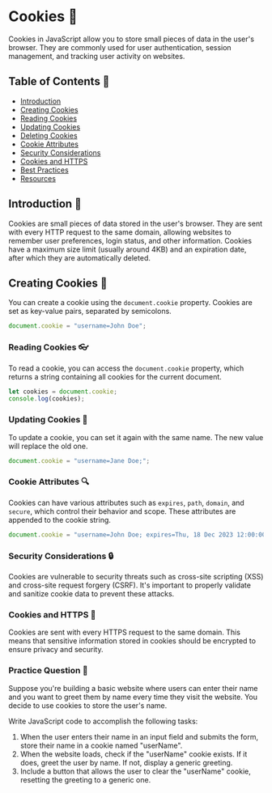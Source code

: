 #  Cookies 🍪

Cookies in JavaScript allow you to store small pieces of data in the user's browser. They are commonly used for user authentication, session management, and tracking user activity on websites.

## Table of Contents 📑
- [Introduction](#introduction-📖)
- [Creating Cookies](#creating-cookies-🍪)
- [Reading Cookies](#reading-cookies-👓)
- [Updating Cookies](#updating-cookies-🔄)
- [Deleting Cookies](#deleting-cookies-🗑️)
- [Cookie Attributes](#cookie-attributes-🔍)
- [Security Considerations](#security-considerations-🔒)
- [Cookies and HTTPS](#cookies-and-https-🔐)
- [Best Practices](#best-practices-🚀)
- [Resources](#resources-📚)

## Introduction 📖

Cookies are small pieces of data stored in the user's browser. They are sent with every HTTP request to the same domain, allowing websites to remember user preferences, login status, and other information. Cookies have a maximum size limit (usually around 4KB) and an expiration date, after which they are automatically deleted.

## Creating Cookies 🍪

You can create a cookie using the `document.cookie` property. Cookies are set as key-value pairs, separated by semicolons.

```javascript
document.cookie = "username=John Doe";
```
### Reading Cookies 👓

To read a cookie, you can access the `document.cookie` property, which returns a string containing all cookies for the current document.

```javascript
let cookies = document.cookie;
console.log(cookies);
```
### Updating Cookies 🔄

To update a cookie, you can set it again with the same name. The new value will replace the old one.

```javascript
document.cookie = "username=Jane Doe;";
```

### Cookie Attributes 🔍

Cookies can have various attributes such as `expires`, `path`, `domain`, and `secure`, which control their behavior and scope. These attributes are appended to the cookie string.

```javascript
document.cookie = "username=John Doe; expires=Thu, 18 Dec 2023 12:00:00 UTC; path=/; domain=example.com; secure";
```
### Security Considerations 🔒

Cookies are vulnerable to security threats such as cross-site scripting (XSS) and cross-site request forgery (CSRF). It's important to properly validate and sanitize cookie data to prevent these attacks.

### Cookies and HTTPS 🔐

Cookies are sent with every HTTPS request to the same domain. This means that sensitive information stored in cookies should be encrypted to ensure privacy and security.

### Practice Question 🍪

Suppose you're building a basic website where users can enter their name and you want to greet them by name every time they visit the website. You decide to use cookies to store the user's name.

Write JavaScript code to accomplish the following tasks:

1. When the user enters their name in an input field and submits the form, store their name in a cookie named "userName".
2. When the website loads, check if the "userName" cookie exists. If it does, greet the user by name. If not, display a generic greeting.
3. Include a button that allows the user to clear the "userName" cookie, resetting the greeting to a generic one.


